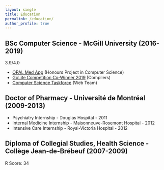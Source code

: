```yaml
---
layout: single
title: Education
permalink: /education/
author_profile: true
---
```


## BSc Computer Science - McGill University (2016-2019)
3.9/4.0

- [OPAL Med App](/chemoinfo/) (Honours Project in Computer Science)
- [GoLite Competition Co-Winner 2019](/glc/) (Compilers)
- [Computer Science Taskforce](https://ctf.science.mcgill.ca/) (Web Team)

## Doctor of Pharmacy - Université de Montréal (2009-2013)

- Psychiatry Internship - Douglas Hospital - 2011
- Internal Medicine Internship - Maisonneuve-Rosemont Hospital - 2012
- Intensive Care Internship - Royal-Victoria Hospital - 2012

## Diploma of Collegial Studies, Health Science - Collège Jean-de-Brébeuf (2007-2009)
R Score: 34